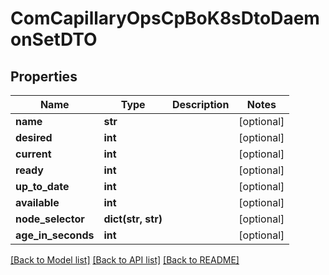 # ComCapillaryOpsCpBoK8sDtoDaemonSetDTO

## Properties
Name | Type | Description | Notes
------------ | ------------- | ------------- | -------------
**name** | **str** |  | [optional] 
**desired** | **int** |  | [optional] 
**current** | **int** |  | [optional] 
**ready** | **int** |  | [optional] 
**up_to_date** | **int** |  | [optional] 
**available** | **int** |  | [optional] 
**node_selector** | **dict(str, str)** |  | [optional] 
**age_in_seconds** | **int** |  | [optional] 

[[Back to Model list]](../README.md#documentation-for-models) [[Back to API list]](../README.md#documentation-for-api-endpoints) [[Back to README]](../README.md)

